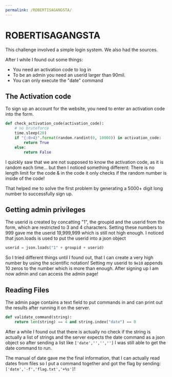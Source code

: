 ```yaml
---
permalink: /ROBERTISAGANGSTA/
---
```


# ROBERTISAGANGSTA

This challenge involved a simple login system. We also had the sources.

After I while I found out some things:

- You need an activation code to log in
- To be an admin you need an userid larger than 90mil.
- You can only execute the "date" command

## The Activation code

To sign up an account for the website, you need to enter an activation code into the form. 

```py
def check_activation_code(activation_code):
    # no bruteforce
    time.sleep(20)
    if "{:0>4}".format(random.randint(0, 10000)) in activation_code:
        return True
    else:
        return False
```

I quickly saw that we are not supposed to know the activation code, as it is random each time... but then I noticed something different: There is no length limit for the code & in the code it only checks if the random number is inside of the code!

That helped me to solve the first problem by generating a 5000+ digit long number to successfully sign up.

## Getting admin privileges

The userid is created by concatting "1", the groupid and the userid from the form, which are restricted to 3 and 4 characters. Setting these numbers to 999 gave me the userid 19,999,999 which is still not high enough. I noticed that json.loads is used to put the userid into a json object

```py
userid = json.loads("1" + groupid + userid)
```

So I tried different things until I found out, that I can create a very high number by using the scientific notation! Setting my userid to `9e10` appends 10 zeros to the number which is more than enough. After signing up I am now admin and can access the admin page!

## Reading Files

The admin page contains a text field to put commands in and can print out the results after running it on the server.

```py
def validate_command(string):
    return len(string) == 4 and string.index("date") == 0
```

After a while I found out that there is actually no check if the string is actually a list of strings and the server expects the date command as a json object so after sending a list like `['date','','','']` I was still able to get the date command to run.

The manual of date gave me the final information, that I can actually read dates from files so I put a command together and got the flag by sending: `['date','-f','flag.txt','+%s']`!